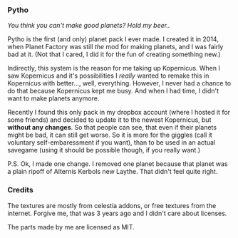 ### Pytho
*You think you can't make good planets? Hold my beer..*

Pytho is the first (and only) planet pack I ever made. I created it in 2014, when Planet Factory was still *the* mod for making planets, and I was fairly bad at it. (Not that I cared, I did it for the fun of creating something new.)

Indirectly, this system is the reason for me taking up Kopernicus. When I saw Kopernicus and it's possibilities I *really* wanted to remake this in Kopernicus with better..., well, everything. However, I never had a chance to do that because Kopernicus kept me busy. And when I had time, I didn't want to make planets anymore.

Recently I found this only pack in my dropbox account (where I hosted it for some friends) and decided to update it to the newest Kopernicus, but **without any changes**. So that people can see, that even if their planets might be bad, it can still get worse. So it is more for the giggles (call it voluntary self-embaressment if you want), than to be used in an actual savegame (using it should be possible though, if you really want.)

P.S. Ok, I made one change. I removed one planet because that planet was a plain ripoff of Alternis Kerbols new Laythe. That didn't feel quite right.

### Credits
The textures are mostly from celestia addons, or free textures from the internet. Forgive me, that was 3 years ago and I didn't care about licenses.

The parts made by me are licensed as MIT.